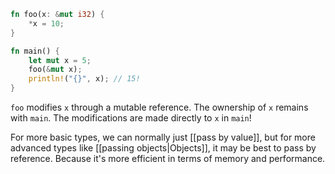 ```rust
fn foo(x: &mut i32) {
    *x = 10;
}

fn main() {
    let mut x = 5;
    foo(&mut x);
    println!("{}", x); // 15!
}
```

`foo` modifies `x` through a mutable reference. The ownership of `x` remains with `main`. The modifications are made directly to `x` in `main`!

For more basic types, we can normally just [[pass by value]], but for more advanced types like [[passing objects|Objects]], it may be best to pass by reference. Because it's more efficient in terms of memory and performance.
